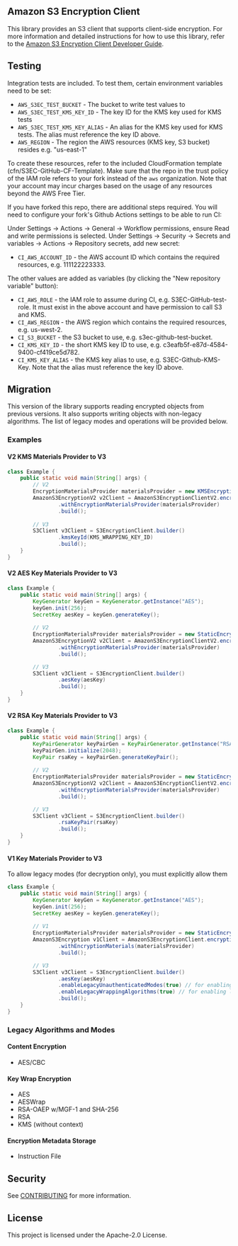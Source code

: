 ## Amazon S3 Encryption Client

This library provides an S3 client that supports client-side encryption. For more information and detailed instructions
for how to use this library, refer to the 
[Amazon S3 Encryption Client Developer Guide](https://docs.aws.amazon.com/amazon-s3-encryption-client/latest/developerguide/what-is-s3-encryption-client.html).

## Testing
Integration tests are included. To test them, certain environment variables need to be set:

* `AWS_S3EC_TEST_BUCKET` - The bucket to write test values to
* `AWS_S3EC_TEST_KMS_KEY_ID` - The key ID for the KMS key used for KMS tests
* `AWS_S3EC_TEST_KMS_KEY_ALIAS` - An alias for the KMS key used for KMS tests. The alias must reference the key ID above.
* `AWS_REGION` - The region the AWS resources (KMS key, S3 bucket) resides e.g. "us-east-1"

To create these resources, refer to the included CloudFormation template (cfn/S3EC-GitHub-CF-Template).
Make sure that the repo in the trust policy of the IAM role refers to your fork instead of the `aws` organization.
Note that your account may incur charges based on the usage of any resources beyond the AWS Free Tier.

If you have forked this repo, there are additional steps required.
You will need to configure your fork's Github Actions settings to be able to run CI:

Under Settings -> Actions -> General -> Workflow permissions, ensure Read and write permissions is selected.
Under Settings -> Security -> Secrets and variables -> Actions -> Repository secrets, add new secret:

* `CI_AWS_ACCOUNT_ID` - the AWS account ID which contains the required resources, e.g. 111122223333.

The other values are added as variables (by clicking the "New repository variable" button):

* `CI_AWS_ROLE` - the IAM role to assume during CI, e.g. S3EC-GitHub-test-role. It must exist in the above account and have permission to call S3 and KMS.
* `CI_AWS_REGION` - the AWS region which contains the required resources, e.g. us-west-2.
* `CI_S3_BUCKET` - the S3 bucket to use, e.g. s3ec-github-test-bucket.
* `CI_KMS_KEY_ID` - the short KMS key ID to use, e.g. c3eafb5f-e87d-4584-9400-cf419ce5d782.
* `CI_KMS_KEY_ALIAS` - the KMS key alias to use, e.g. S3EC-Github-KMS-Key. Note that the alias must reference the key ID above.

## Migration

This version of the library supports reading encrypted objects from previous versions.
It also supports writing objects with non-legacy algorithms.
The list of legacy modes and operations will be provided below.

### Examples
#### V2 KMS Materials Provider to V3
```java
class Example {
    public static void main(String[] args) {
        // V2
        EncryptionMaterialsProvider materialsProvider = new KMSEncryptionMaterialsProvider(KMS_WRAPPING_KEY_ID);
        AmazonS3EncryptionV2 v2Client = AmazonS3EncryptionClientV2.encryptionBuilder()
                .withEncryptionMaterialsProvider(materialsProvider)
                .build();
        
        // V3
        S3Client v3Client = S3EncryptionClient.builder()
                .kmsKeyId(KMS_WRAPPING_KEY_ID)
                .build();
    }
}
```

#### V2 AES Key Materials Provider to V3
```java
class Example {
    public static void main(String[] args) {
        KeyGenerator keyGen = KeyGenerator.getInstance("AES");
        keyGen.init(256);
        SecretKey aesKey = keyGen.generateKey();
        
        // V2
        EncryptionMaterialsProvider materialsProvider = new StaticEncryptionMaterialsProvider(new EncryptionMaterials(aesKey));
        AmazonS3EncryptionV2 v2Client = AmazonS3EncryptionClientV2.encryptionBuilder()
                .withEncryptionMaterialsProvider(materialsProvider)
                .build();

        // V3
        S3Client v3Client = S3EncryptionClient.builder()
                .aesKey(aesKey)
                .build();
    }
}
```

#### V2 RSA Key Materials Provider to V3
```java
class Example {
    public static void main(String[] args) {
        KeyPairGenerator keyPairGen = KeyPairGenerator.getInstance("RSA");
        keyPairGen.initialize(2048);
        KeyPair rsaKey = keyPairGen.generateKeyPair();
        
        // V2
        EncryptionMaterialsProvider materialsProvider = new StaticEncryptionMaterialsProvider(new EncryptionMaterials(rsaKey));
        AmazonS3EncryptionV2 v2Client = AmazonS3EncryptionClientV2.encryptionBuilder()
                .withEncryptionMaterialsProvider(materialsProvider)
                .build();

        // V3
        S3Client v3Client = S3EncryptionClient.builder()
                .rsaKeyPair(rsaKey)
                .build();
    }
}
```

#### V1 Key Materials Provider to V3
To allow legacy modes (for decryption only), you must explicitly allow them
```java
class Example {
    public static void main(String[] args) {
        KeyGenerator keyGen = KeyGenerator.getInstance("AES");
        keyGen.init(256);
        SecretKey aesKey = keyGen.generateKey();
        
        // V1
        EncryptionMaterialsProvider materialsProvider = new StaticEncryptionMaterialsProvider(new EncryptionMaterials(aesKey));
        AmazonS3Encryption v1Client = AmazonS3EncryptionClient.encryptionBuilder()
                .withEncryptionMaterials(materialsProvider)
                .build();

        // V3
        S3Client v3Client = S3EncryptionClient.builder()
                .aesKey(aesKey)
                .enableLegacyUnauthenticatedModes(true) // for enabling legacy content decryption modes
                .enableLegacyWrappingAlgorithms(true) // for enabling legacy key wrapping modes 
                .build();
    }
}
```

### Legacy Algorithms and Modes
#### Content Encryption
* AES/CBC
#### Key Wrap Encryption
* AES
* AESWrap
* RSA-OAEP w/MGF-1 and SHA-256
* RSA
* KMS (without context)
#### Encryption Metadata Storage
* Instruction File

## Security

See [CONTRIBUTING](CONTRIBUTING.md#security-issue-notifications) for more information.

## License

This project is licensed under the Apache-2.0 License.

